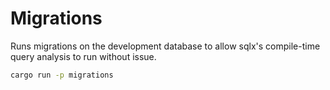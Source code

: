 # Migrations

Runs migrations on the development database to allow sqlx's compile-time query
analysis to run without issue.
```bash
cargo run -p migrations
```
